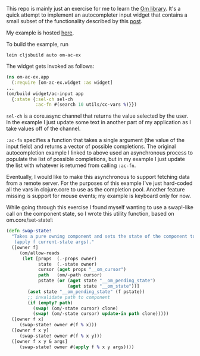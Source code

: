 This repo is mainly just an exercise for me to learn the [Om library](https://github.com/swannodette/om). It's a quick attempt to implement an autocompleter input widget that contains a small subset of the functionality described by this [post](http://swannodette.github.io/2013/08/17/comparative/).

My example is hosted [here](http://cwo.io/om-ac-ex/ac.html).

To build the example, run
```
lein cljsbuild auto om-ac-ex
```

The widget gets invoked as follows:
```clojure
(ns om-ac-ex.app
  (:require [om-ac-ex.widget :as widget]
...
(om/build widget/ac-input app
  {:state {:sel-ch sel-ch
           :ac-fn #(search 10 utils/cc-vars %)}})
```
`sel-ch` is a core.async channel that returns the value selected by the user. In the example I just update some text in another part of my application as I take values off of the channel.

`:ac-fn` specifies a function that takes a single argument (the value of the input field) and returns a vector of possible completions. The original autocompletion example I linked to above used an asynchronous process to populate the list of possible completions, but in my example I just update the list with whatever is returned from calling `:ac-fn`. 

Eventually, I would like to make this asynchronous to support fetching data from a remote server. For the purposes of this example I've just hard-coded all the vars in clojure.core to use as the completion pool. Another feature missing is support for mouse events; my example is keyboard only for now.

While going through this exercise I found myself wanting to use a swap!-like call on the component state, so I wrote this utility function, based on om.core/set-state!:
```clojure
(defn swap-state!
  "Takes a pure owning component and sets the state of the component to be:
   (apply f current-state args)."
  ([owner f]
     (om/allow-reads
      (let [props  (.-props owner)
            state  (.-state owner)
            cursor (aget props "__om_cursor")
            path   (om/-path cursor)
            pstate (or (aget state "__om_pending_state")
                       (aget state "__om_state"))]
        (aset state "__om_pending_state" (f pstate))
        ;; invalidate path to component
        (if (empty? path)
          (swap! (om/-state cursor) clone)
          (swap! (om/-state cursor) update-in path clone)))))
  ([owner f x]
     (swap-state! owner #(f % x)))
  ([owner f x y]
     (swap-state! owner #(f % x y)))
  ([owner f x y & args]
     (swap-state! owner #(apply f % x y args))))
```
